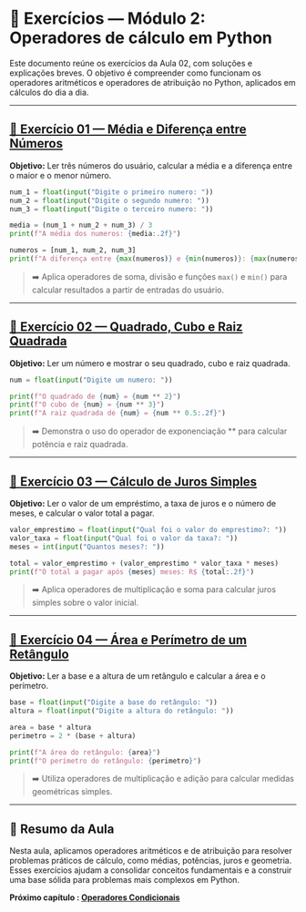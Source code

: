 # 📝 Exercícios — Módulo 2: Operadores de cálculo em Python

Este documento reúne os exercícios da Aula 02, com soluções e explicações breves. O objetivo é compreender como funcionam os operadores aritméticos e operadores de atribuição no Python, aplicados em cálculos do dia a dia.

---

## [🔹 Exercício 01 — Média e Diferença entre Números](Ex_01.py)

**Objetivo:** Ler três números do usuário, calcular a média e a diferença entre o maior e o menor número.

```python
num_1 = float(input("Digite o primeiro numero: "))
num_2 = float(input("Digite o segundo numero: "))
num_3 = float(input("Digite o terceiro numero: "))

media = (num_1 + num_2 + num_3) / 3
print(f"A média dos numeros: {media:.2f}")

numeros = [num_1, num_2, num_3]
print(f"A diferença entre {max(numeros)} e {min(numeros)}: {max(numeros) - min(numeros)}")
```

> ➡️ Aplica operadores de soma, divisão e funções ``max()`` e ``min()`` para calcular resultados a partir de entradas do usuário.

---

## [🔹 Exercício 02 — Quadrado, Cubo e Raiz Quadrada](Ex_02.py)

**Objetivo:** Ler um número e mostrar o seu quadrado, cubo e raiz quadrada.

```python
num = float(input("Digite um numero: "))

print(f"O quadrado de {num} = {num ** 2}")
print(f"O cubo de {num} = {num ** 3}")
print(f"A raiz quadrada de {num} = {num ** 0.5:.2f}")
```

> ➡️ Demonstra o uso do operador de exponenciação ** para calcular potência e raiz quadrada.

---

## [🔹 Exercício 03 — Cálculo de Juros Simples](Ex_03.py)

**Objetivo:** Ler o valor de um empréstimo, a taxa de juros e o número de meses, e calcular o valor total a pagar.

```python
valor_emprestimo = float(input("Qual foi o valor do emprestimo?: "))
valor_taxa = float(input("Qual foi o valor da taxa?: "))
meses = int(input("Quantos meses?: "))

total = valor_emprestimo + (valor_emprestimo * valor_taxa * meses)
print(f"O total a pagar após {meses} meses: R$ {total:.2f}")
```

> ➡️ Aplica operadores de multiplicação e soma para calcular juros simples sobre o valor inicial.

---

## [🔹 Exercício 04 — Área e Perímetro de um Retângulo](Ex_04.py)

**Objetivo:** Ler a base e a altura de um retângulo e calcular a área e o perímetro.

```python
base = float(input("Digite a base do retângulo: "))
altura = float(input("Digite a altura do retângulo: "))

area = base * altura
perimetro = 2 * (base + altura)

print(f"A área do retângulo: {area}")
print(f"O perímetro do retângulo: {perimetro}")
```

> ➡️ Utiliza operadores de multiplicação e adição para calcular medidas geométricas simples.

---

## 📌 Resumo da Aula

Nesta aula, aplicamos operadores aritméticos e de atribuição para resolver problemas práticos de cálculo, como médias, potências, juros e geometria. Esses exercícios ajudam a consolidar conceitos fundamentais e a construir uma base sólida para problemas mais complexos em Python.

**Próximo capítulo : [Operadores Condicionais](../../aula_03/03_operadores_condicionais.md)**
